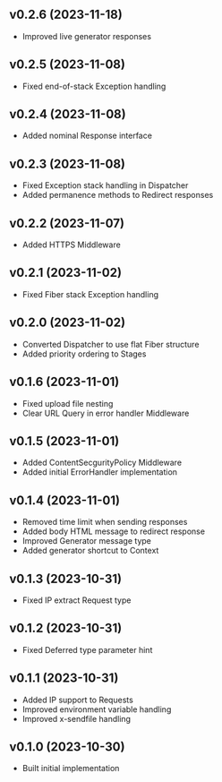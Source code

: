 ## v0.2.6 (2023-11-18)
* Improved live generator responses

## v0.2.5 (2023-11-08)
* Fixed end-of-stack Exception handling

## v0.2.4 (2023-11-08)
* Added nominal Response interface

## v0.2.3 (2023-11-08)
* Fixed Exception stack handling in Dispatcher
* Added permanence methods to Redirect responses

## v0.2.2 (2023-11-07)
* Added HTTPS Middleware

## v0.2.1 (2023-11-02)
* Fixed Fiber stack Exception handling

## v0.2.0 (2023-11-02)
* Converted Dispatcher to use flat Fiber structure
* Added priority ordering to Stages

## v0.1.6 (2023-11-01)
* Fixed upload file nesting
* Clear URL Query in error handler Middleware

## v0.1.5 (2023-11-01)
* Added ContentSecgurityPolicy Middleware
* Added initial ErrorHandler implementation

## v0.1.4 (2023-11-01)
* Removed time limit when sending responses
* Added body HTML message to redirect response
* Improved Generator message type
* Added generator shortcut to Context

## v0.1.3 (2023-10-31)
* Fixed IP extract Request type

## v0.1.2 (2023-10-31)
* Fixed Deferred type parameter hint

## v0.1.1 (2023-10-31)
* Added IP support to Requests
* Improved environment variable handling
* Improved x-sendfile handling

## v0.1.0 (2023-10-30)
* Built initial implementation
